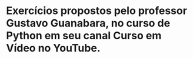 # Exercícios propostos pelo professor Gustavo Guanabara, no curso de Python em seu canal Curso em Vídeo no YouTube.
